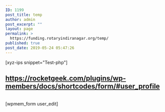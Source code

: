 ```yaml
---
ID: 1199
post_title: temp
author: admin
post_excerpt: ""
layout: page
permalink: >
  https://funding.rotaryindiranagar.org/temp/
published: true
post_date: 2019-05-24 05:47:26
---
```

[xyz-ips snippet="Test-php"]		
			<h2>https://rocketgeek.com/plugins/wp-members/docs/shortcodes/form/#user_profile</h2>		
		[wpmem_form user_edit]
